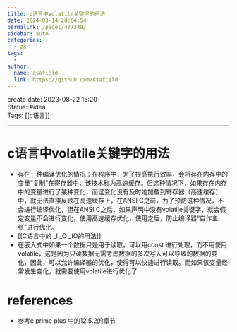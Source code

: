 ```yaml
---
title: c语言中volatile关键字的用法
date: 2024-03-14 20:04:54
permalink: /pages/477348/
sidebar: auto
categories:
  - zk
tags:
  - 
author: 
  name: asafield
  link: https://github.com/Asafield
---
```


create date: 2023-08-22 15:20  
Status: #idea  
Tags: [[c语言]]

---

# c语言中volatile关键字的用法
- 存在一种编译优化的情况：在程序中，为了提高执行效率，会将存在内存中的变量“复制”在寄存器中，该技术称为高速缓存。但这种情况下，如果存在内存中的变量进行了某种变化，而这变化没有及时地加载到寄存器（高速缓存）中，就无法直接反映在高速缓存上，在ANSI C之前，为了预防这种情况，不会进行编译优化，但在ANSI C之后，如果声明中没有volatile关键字，就会假定变量不会进行变化，使用高速缓存优化，使用之后，防止编译器“自作主张”进行优化。
- [[C语言中的 _I _O _IO的用法]]
- 在嵌入式中如果一个数据只是用于读取，可以用const 进行处理，而不用使用volatile，这是因为只读数据无需考虑数据的多次写入可以导致的数据的变化，因此，可以允许编译器的优化，使得可以快速进行读取。而如果该变量经常发生变化，就需要使用volatile进行优化了
# references

- 参考c prime plus 中的12.5.2的章节